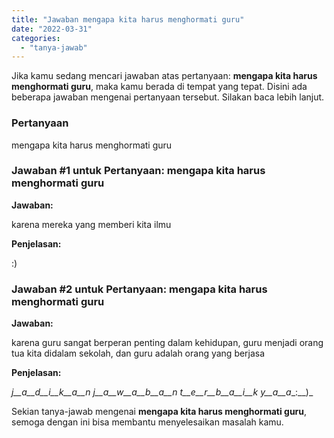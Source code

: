 ```yaml
---
title: "Jawaban mengapa kita harus menghormati guru​"
date: "2022-03-31"
categories: 
  - "tanya-jawab"
---
```


Jika kamu sedang mencari jawaban atas pertanyaan: **mengapa kita harus menghormati guru​**, maka kamu berada di tempat yang tepat. Disini ada beberapa jawaban mengenai pertanyaan tersebut. Silakan baca lebih lanjut.

### Pertanyaan

mengapa kita harus menghormati guru​

### Jawaban #1 untuk Pertanyaan: mengapa kita harus menghormati guru​

**Jawaban:**

karena mereka yang memberi kita ilmu

**Penjelasan:**

:)

### Jawaban #2 untuk Pertanyaan: mengapa kita harus menghormati guru​

**Jawaban:**

karena guru sangat berperan penting dalam kehidupan, guru menjadi orang tua kita didalam sekolah, dan guru adalah orang yang berjasa

**Penjelasan:**

_j__a__d__i__k__a__n_ _j__a__w__a__b__a__n_ _t__e__r__b__a__i__k_ _y__a__a__:__)_

Sekian tanya-jawab mengenai **mengapa kita harus menghormati guru​**, semoga dengan ini bisa membantu menyelesaikan masalah kamu.
